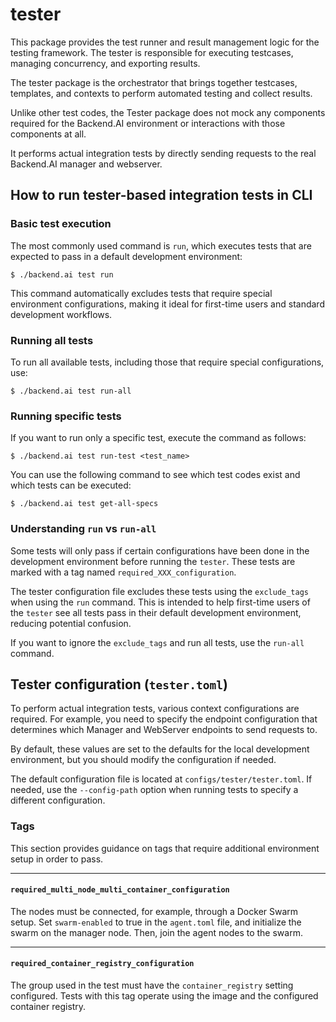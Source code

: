 # tester

This package provides the test runner and result management logic for the testing framework. The tester is responsible for executing testcases, managing concurrency, and exporting results.

The tester package is the orchestrator that brings together testcases, templates, and contexts to perform automated testing and collect results.

Unlike other test codes, the Tester package does not mock any components required for the Backend.AI environment or interactions with those components at all.

It performs actual integration tests by directly sending requests to the real Backend.AI manager and webserver.

## How to run tester-based integration tests in CLI

### Basic test execution

The most commonly used command is `run`, which executes tests that are expected to pass in a default development environment:

```console
$ ./backend.ai test run
```

This command automatically excludes tests that require special environment configurations, making it ideal for first-time users and standard development workflows.

### Running all tests

To run all available tests, including those that require special configurations, use:

```console
$ ./backend.ai test run-all
```

### Running specific tests

If you want to run only a specific test, execute the command as follows:

```console
$ ./backend.ai test run-test <test_name>
```

You can use the following command to see which test codes exist and which tests can be executed:

```console
$ ./backend.ai test get-all-specs
```

### Understanding `run` vs `run-all`

Some tests will only pass if certain configurations have been done in the development environment before running the `tester`. These tests are marked with a tag named `required_XXX_configuration`.

The tester configuration file excludes these tests using the `exclude_tags` when using the `run` command. This is intended to help first-time users of the `tester` see all tests pass in their default development environment, reducing potential confusion.

If you want to ignore the `exclude_tags` and run all tests, use the `run-all` command.


## Tester configuration (`tester.toml`)

To perform actual integration tests, various context configurations are required.
For example, you need to specify the endpoint configuration that determines which Manager and WebServer endpoints to send requests to.

By default, these values are set to the defaults for the local development environment, but you should modify the configuration if needed.

The default configuration file is located at `configs/tester/tester.toml`.
If needed, use the `--config-path` option when running tests to specify a different configuration.

### Tags

This section provides guidance on tags that require additional environment setup in order to pass.

<!-- #### `required_single_node_multi_container_configuration` -->

---

#### `required_multi_node_multi_container_configuration`

The nodes must be connected, for example, through a Docker Swarm setup.
Set `swarm-enabled` to true in the `agent.toml` file, and initialize the swarm on the manager node.
Then, join the agent nodes to the swarm.

---

#### `required_container_registry_configuration`
The group used in the test must have the `container_registry` setting configured.
Tests with this tag operate using the image and the configured container registry.